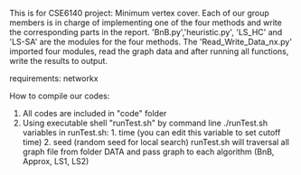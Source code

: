 This is for CSE6140 project: Minimum vertex cover. Each of our group members is in charge of implementing one of the four methods and write the corresponding parts in the report. 'BnB.py','heuristic.py', 'LS_HC' and 'LS-SA' are the modules for the four methods.
The 'Read_Write_Data_nx.py' imported four modules, read the graph data and after running all functions, write the results to output.

requirements:
networkx

How to compile our codes:
1. All codes are included in "code" folder
2. Using executable shell "runTest.sh" by command line ./runTest.sh
	variables in runTest.sh:
		1. time (you can edit this variable to set cutoff time)
		2. seed (random seed for local search)
runTest.sh will traversal all graph file from folder DATA and pass graph to each algorithm (BnB, Approx, LS1, LS2)
